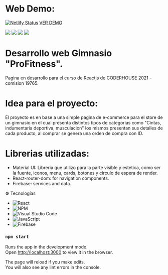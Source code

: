 
# Web Demo:
[![Netlify Status](https://api.netlify.com/api/v1/badges/f8bacbb5-a4f6-4bb5-b151-51636d702482/deploy-status)](https://app.netlify.com/sites/gimnasio-profitness/deploys)
[VER DEMO](https://gimnasio-profitness.netlify.app/ "demo") 

![](https://firebasestorage.googleapis.com/v0/b/gimnasio-cabezas.appspot.com/o/inicio-page.png?alt=media&token=aa28179f-31a5-4c89-86da-3e731316ac15)
![](https://firebasestorage.googleapis.com/v0/b/gimnasio-cabezas.appspot.com/o/categoria-musculacion.png?alt=media&token=e5e2f152-6c80-4faa-90a5-5a2fbcb1f32d)
![](https://firebasestorage.googleapis.com/v0/b/gimnasio-cabezas.appspot.com/o/compra-id.png?alt=media&token=1c64642f-26ad-4a02-a1a9-7e38547c25e0)
![](https://firebasestorage.googleapis.com/v0/b/gimnasio-cabezas.appspot.com/o/orden-firebase.png?alt=media&token=aaf9d907-18c4-4344-a3c5-cd2dde9986a0)


# Desarrollo web Gimnasio "ProFitness".
Pagina en desarrollo para el curso de Reactjs de CODERHOUSE 2021 - comision 19765.


# Idea para el proyecto:
El proyecto es en base a una simple pagina de e-commerce para el store de un gimnasio en el cual presenta distintos tipos de categorias como "Cintas, indumentaria deportiva, musculacion" los mismos presentan sus detalles de cada producto, al comprar se genera una orden de compra con ID.

# Librerias utilizadas:

- Material UI: Libreria que utilizo para la parte visible y estetica, como ser la fuente, iconos, menu, cards, botones y circulo de espera de render.
- React-router-dom: for navigation components.
- Firebase: services and data.


:gear: Tecnologías

- ![React](https://img.shields.io/badge/react-%2320232a.svg?style=for-the-badge&logo=react&logoColor=%2361DAFB)
- ![NPM](https://img.shields.io/badge/NPM-%23000000.svg?style=for-the-badge&logo=npm&logoColor=white)
- ![Visual Studio Code](https://img.shields.io/badge/Visual%20Studio%20Code-0078d7.svg?style=for-the-badge&logo=visual-studio-code&logoColor=white)
- ![JavaScript](https://img.shields.io/badge/javascript-%23323330.svg?style=for-the-badge&logo=javascript&logoColor=%23F7DF1E)
- ![Firebase](https://img.shields.io/badge/firebase-%23039BE5.svg?style=for-the-badge&logo=firebase)

### `npm start`

Runs the app in the development mode.\
Open [http://localhost:3000](http://localhost:3000) to view it in the browser.

The page will reload if you make edits.\
You will also see any lint errors in the console.